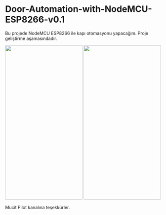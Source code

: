 # Door-Automation-with-NodeMCU-ESP8266-v0.1

Bu projede NodeMCU ESP8266 ile kapı otomasyonu yapacağım. Proje geliştirme aşamasındadır.


<img src="https://user-images.githubusercontent.com/82656608/195558157-ead8f1dd-055b-405a-9e0b-869378afc3cc.jpeg" width="250" height="500" alt="">    <img src="https://user-images.githubusercontent.com/82656608/195558162-bf9ad2e8-f6b6-409a-8031-d3c04273c1d0.jpeg" width="250" height="500" alt="">

Mucit Pilot kanalına teşekkürler.

